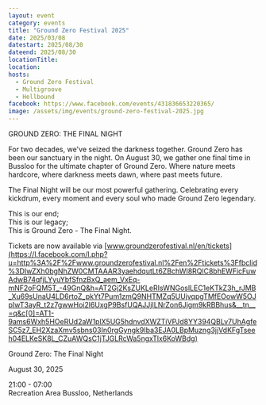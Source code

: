 ```yaml
---
layout: event
category: events
title: "Ground Zero Festival 2025"
date: 2025/03/08
datestart: 2025/08/30
dateend: 2025/08/30
locationTitle:
location:
hosts:
  - Ground Zero Festival
  - Multigroove
  - Hellbound
facebook: https://www.facebook.com/events/431836653220365/
image: /assets/img/events/ground-zero-festival-2025.jpg
---
```


GROUND ZERO: THE FINAL NIGHT

For two decades, we've seized the darkness together. Ground Zero has been our sanctuary in the night. On August 30, we gather one final time in Bussloo for the ultimate chapter of Ground Zero. Where nature meets hardcore, where darkness meets dawn, where past meets future.

The Final Night will be our most powerful gathering. Celebrating every kickdrum, every moment and every soul who made Ground Zero legendary.

This is our end;  
This is our legacy;  
This is Ground Zero - The Final Night.

Tickets are now available via [www.groundzerofestival.nl/en/tickets](https://l.facebook.com/l.php?u=http%3A%2F%2Fwww.groundzerofestival.nl%2Fen%2Ftickets%3Ffbclid%3DIwZXh0bgNhZW0CMTAAAR3yaehdqutLt6ZBchWI8RQlC8bhEWFicFuwAdwB74qfjLYyuYbfSfnzBxQ_aem_VxEq-mNF2oFQM5T_-49GnQ&h=AT2Gj2KsZUKLeRIsWNGoslLEC1eKTkZ3h_rJMB_Xu69sUnaU4LD6rtoZ_pkYt7Pum1zmQ9NHTMZq5UUjvqpgTMfEOowW5OJpIwT3ayR_t2z7gwwHoi2l6UxgP9BsfUQAJJjILNrZon6Jjgm9kRBBhus&__tn__=q&c[0]=AT1-9ams6Wxh5HOeRUd2aW1plX5UG5hdnvdXWZTiVPJd8YY394QBLv7UhAgfeSC5z7_EH2XzaXmv5sbns03In0rgGyngk9Iba3EJA0LBpMuzng3jjVdKFgTseeh04ELKeSK8L_CZuAWQsC1jTJGLRcWa5ngxTlx6KoWBdg)

Ground Zero: The Final Night

August 30, 2025

21:00 - 07:00  
Recreation Area Bussloo, Netherlands
